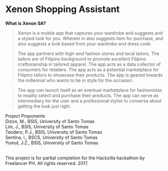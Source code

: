 # Xenon Shopping Assistant

<b>What is Xenon SA? </b>
>Xenon is a mobile app that captures your wardrobe and suggests and a styled look for you. Wherein in also suggests item for purchase, and also suggests a look based from your wardrobe and dress code. 

>The app partners with high-end fashion stores and local tailors. The tailors are of Filipino background to promote excellent Filipino craftsmanship in tailored apparel. The app acts as a data collector of consumers for retailers. The app acts as a potential marketplace for Filipino tailors to showcase their products. The app is geared towards the millennial who wants to be in style for the occasion.  

>The app can launch itself as an eventual marketplace for fashionistas to readily select and purchase their products. The app can serve as intermediary for the user and a professional stylist to converse about getting the look just right. 

Project Proponents <br>
Dizon, M., BSIS, University of Santo Tomas<br>
Lim, J., BSIS, University of Santo Tomas<br>
Teodero, P.J., BSIS, University of Santo Tomas<br>
Sentina, I., BSCS, University of Santo Tomas<br>
Yumul, J.Z., BSIS, University of Santo Tomas<br>

<br>
This project is for partial completion for the Hackzilla hackathon by Freelancer PH. All rights reserved. 2017.
